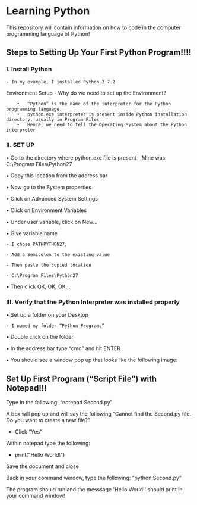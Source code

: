 # Learning Python
This repository will contain information on how to code in the computer programming language of Python! 


## **Steps to Setting Up Your First Python Program!!!!**

### **I.	Install Python**
    - In my example, I installed Python 2.7.2


Environment Setup
    - Why do we need to set up the Environment?
    
        •	“Python” is the name of the interpreter for the Python programming language. 
        •	python.exe interpreter is present inside Python installation directory, usually in Program Files
        •	Hence, we need to tell the Operating System about the Python interpreter


### **II.	SET UP**

•	Go to the directory where python.exe file is present
      - Mine was:
                  C:\Program Files\Python27
                  
•	Copy this location from the address bar

•	Now go to the System properties

•	Click on Advanced System Settings

•	Click on Environment Variables

•	Under user variable, click on New…

•	Give variable name

    - I chose PATHPYTHON27;
    
    - Add a Semicolon to the existing value
    
    - Then paste the copied location
    
    - C:\Program Files\Python27
    
•	Then click OK, OK, OK….


### **III.	Verify that the Python Interpreter was installed properly** 

•	Set up a folder on your Desktop 

    - I named my folder “Python Programs”
    
•	Double click on the folder

•	In the address bar type “cmd” and hit ENTER         

•	You should see a window pop up that looks like the following image:             

 

## **Set Up First Program (“Script File”) with Notepad!!!**


Type in the following: “notepad Second.py”

A box will pop up and will say the following “Cannot find the Second.py file. Do you want to create a new file?” 
   - Click “Yes"

Within notepad type the following: 
  - print("Hello World!")

Save the document and close 

Back in your command window, type the following: “python Second.py”

The program should run and the messsage 'Hello World!' should print in your command window! 
